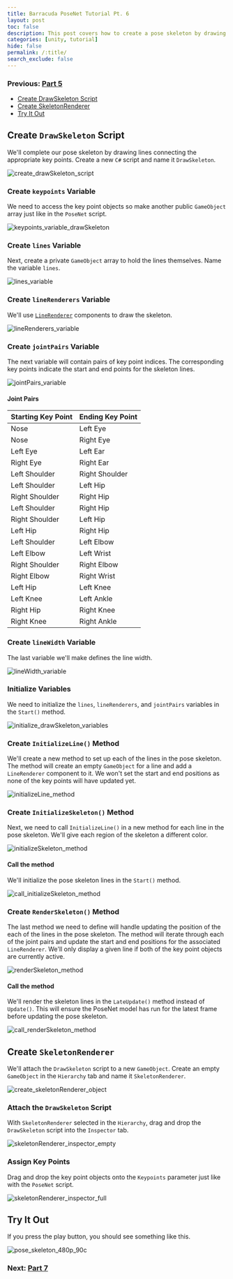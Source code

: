 ```yaml
---
title: Barracuda PoseNet Tutorial Pt. 6
layout: post
toc: false
description: This post covers how to create a pose skeleton by drawing lines between key points.
categories: [unity, tutorial]
hide: false
permalink: /:title/
search_exclude: false
---
```


### Previous: [Part 5](https://christianjmills.com/Barracuda-PoseNet-Tutorial-5/)

* [Create DrawSkeleton Script](#create-drawskeleton-script)
* [Create SkeletonRenderer](#create-skeletonrenderer)
* [Try It Out](#try-it-out)

## Create `DrawSkeleton` Script

We'll complete our pose skeleton by drawing lines connecting the appropriate key points. Create a new `C#` script and name it `DrawSkeleton`.

![create_drawSkeleton_script](\images\barracuda-posenet-tutorial\create_drawSkeleton_script.PNG)

### Create `keypoints` Variable

We need to access the key point objects so make another public `GameObject` array just like in the `PoseNet` script.

![keypoints_variable_drawSkeleton](\images\barracuda-posenet-tutorial\keypoints_variable_drawSkeleton.png)



### Create `lines` Variable

Next, create a private `GameObject` array to hold the lines themselves. Name the variable `lines`.

![lines_variable](\images\barracuda-posenet-tutorial\lines_variable.png)



### Create `lineRenderers` Variable

We'll use [`LineRenderer`](https://docs.unity3d.com/Manual/class-LineRenderer.html) components to draw the skeleton.

![lineRenderers_variable](\images\barracuda-posenet-tutorial\lineRenderers_variable.png)



### Create `jointPairs` Variable

The next variable will contain pairs of key point indices. The corresponding key points indicate the start and end points for the skeleton lines.

![jointPairs_variable](\images\barracuda-posenet-tutorial\jointPairs_variable.png)

#### Joint Pairs

| Starting Key Point | Ending Key Point |
| ------------------ | ---------------- |
| Nose               | Left Eye         |
| Nose               | Right Eye        |
| Left Eye           | Left Ear         |
| Right Eye          | Right Ear        |
| Left Shoulder      | Right Shoulder   |
| Left Shoulder      | Left Hip         |
| Right Shoulder     | Right Hip        |
| Left Shoulder      | Right Hip        |
| Right Shoulder     | Left Hip         |
| Left Hip           | Right Hip        |
| Left Shoulder      | Left Elbow       |
| Left Elbow         | Left Wrist       |
| Right Shoulder     | Right Elbow      |
| Right Elbow        | Right Wrist      |
| Left Hip           | Left Knee        |
| Left Knee          | Left Ankle       |
| Right Hip          | Right Knee       |
| Right Knee         | Right Ankle      |



### Create `lineWidth` Variable

The last variable we'll make defines the line width.

![lineWidth_variable](\images\barracuda-posenet-tutorial\lineWidth_variable.png)



### Initialize Variables

We need to initialize the `lines`, `lineRenderers`, and `jointPairs` variables in the `Start()` method.

![initialize_drawSkeleton_variables](\images\barracuda-posenet-tutorial\initialize_drawSkeleton_variables.png)



### Create `InitializeLine()` Method

We'll create a new method to set up each of the lines in the pose skeleton. The method will create an empty `GameObject` for a line and add a `LineRenderer` component to it. We won't set the start and end positions as none of the key points will have updated yet.

![initializeLine_method](\images\barracuda-posenet-tutorial\initializeLine_method.png)



### Create `InitializeSkeleton()` Method

Next, we need to call `InitializeLine()` in a new method for each line in the pose skeleton. We'll give each region of the skeleton a different color.

![initializeSkeleton_method](\images\barracuda-posenet-tutorial\initializeSkeleton_method.png)

#### Call the method

We'll initialize the pose skeleton lines in the `Start()` method.

![call_initializeSkeleton_method](\images\barracuda-posenet-tutorial\call_initializeSkeleton_method.png)



### Create `RenderSkeleton()` Method

The last method we need to define will handle updating the position of the each of the lines in the pose skeleton. The method will iterate through each of the joint pairs and update the start and end positions for the associated `LineRenderer`. We'll only display a given line if both of the key point objects are currently active. 

![renderSkeleton_method](\images\barracuda-posenet-tutorial\renderSkeleton_method.png)

#### Call the method

We'll render the skeleton lines in the `LateUpdate()` method instead of `Update()`. This will ensure the PoseNet model has run for the latest frame before updating the pose skeleton.

![call_renderSkeleton_method](\images\barracuda-posenet-tutorial\call_renderSkeleton_method_2.png)



## Create `SkeletonRenderer`

We'll attach the `DrawSkeleton` script to a new `GameObject`. Create an empty `GameObject` in the `Hierarchy` tab and name it `SkeletonRenderer`.

![create_skeletonRenderer_object](\images\barracuda-posenet-tutorial\create_skeletonRenderer_object.PNG)



### Attach the `DrawSkeleton` Script

With `SkeletonRenderer` selected in the `Hierarchy`, drag and drop the `DrawSkeleton` script into the `Inspector` tab.

![skeletonRenderer_inspector_empty](\images\barracuda-posenet-tutorial\skeletonRenderer_inspector_empty.PNG)

### Assign Key Points

Drag and drop the key point objects onto the `Keypoints` parameter just like with the `PoseNet` script.

![skeletonRenderer_inspector_full](\images\barracuda-posenet-tutorial\skeletonRenderer_inspector_full.PNG)

## Try It Out

If you press the play button, you should see something like this.

![pose_skeleton_480p_90c](\images\barracuda-posenet-tutorial\pose_skeleton_480p_90c.gif)

### Next: [Part  7](https://christianjmills.com/Barracuda-PoseNet-Tutorial-7/)

